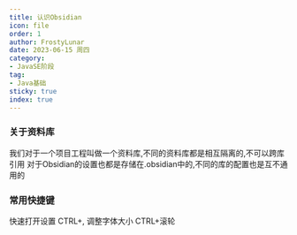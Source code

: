 ```yaml
---
title: 认识Obsidian
icon: file
order: 1
author: FrostyLunar
date: 2023-06-15 周四
category:
- JavaSE阶段
tag:
- Java基础
sticky: true
index: true
---
```



### 关于资料库

我们对于一个项目工程叫做一个资料库,不同的资料库都是相互隔离的,不可以跨库引用
对于Obsidian的设置也都是存储在.obsidian中的,不同的库的配置也是互不通用的

### 常用快捷键

快速打开设置 CTRL+, 
调整字体大小 CTRL+滚轮